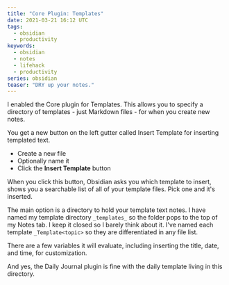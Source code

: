 ```yaml
---
title: "Core Plugin: Templates"
date: 2021-03-21 16:12 UTC
tags:
  - obsidian
  - productivity
keywords:
  - obsidian
  - notes
  - lifehack
  - productivity
series: obsidian
teaser: "DRY up your notes."
---
```


I enabled the Core plugin for Templates. This allows you to specify a directory of templates - just Markdown files - for when you create new notes.

You get a new button on the left gutter called Insert Template for inserting templated text.

- Create a new file
- Optionally name it
- Click the __Insert Template__ button

When you click this button, Obsidian asks you which template to insert, shows you a searchable list of all of your template files. Pick one and it's inserted.

The main option is a directory to hold your template text notes. I have named my template directory `_templates_` so the folder pops to the top of my Notes tab. I keep it closed so I barely think about it. I've named each template `_Template<topic>` so they are differentiated in any file list.

There are a few variables it will evaluate, including inserting the title, date, and time, for customization.

And yes, the Daily Journal plugin is fine with the daily template living in this directory.
